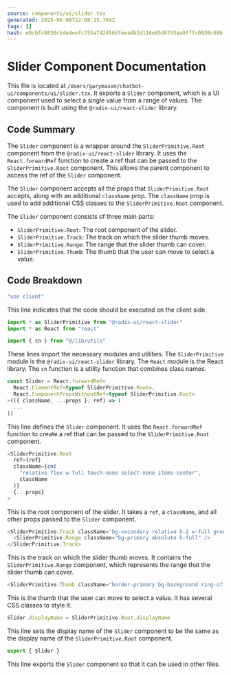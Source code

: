 ```yaml
---
source: components/ui/slider.tsx
generated: 2025-06-08T22:08:15.784Z
tags: []
hash: e0cbfc8830cbde4eefc755a742456dfeeadb2d116e65d87d3aa9fffc0936c686
---
```


# Slider Component Documentation

This file is located at `/Users/garymason/chatbot-ui/components/ui/slider.tsx`. It exports a `Slider` component, which is a UI component used to select a single value from a range of values. The component is built using the `@radix-ui/react-slider` library.

## Code Summary

The `Slider` component is a wrapper around the `SliderPrimitive.Root` component from the `@radix-ui/react-slider` library. It uses the `React.forwardRef` function to create a ref that can be passed to the `SliderPrimitive.Root` component. This allows the parent component to access the ref of the `Slider` component.

The `Slider` component accepts all the props that `SliderPrimitive.Root` accepts, along with an additional `className` prop. The `className` prop is used to add additional CSS classes to the `SliderPrimitive.Root` component.

The `Slider` component consists of three main parts:

- `SliderPrimitive.Root`: The root component of the slider.
- `SliderPrimitive.Track`: The track on which the slider thumb moves.
- `SliderPrimitive.Range`: The range that the slider thumb can cover.
- `SliderPrimitive.Thumb`: The thumb that the user can move to select a value.

## Code Breakdown

```ts
"use client"
```
This line indicates that the code should be executed on the client side.

```ts
import * as SliderPrimitive from "@radix-ui/react-slider"
import * as React from "react"

import { cn } from "@/lib/utils"
```
These lines import the necessary modules and utilities. The `SliderPrimitive` module is the `@radix-ui/react-slider` library. The `React` module is the React library. The `cn` function is a utility function that combines class names.

```ts
const Slider = React.forwardRef<
  React.ElementRef<typeof SliderPrimitive.Root>,
  React.ComponentPropsWithoutRef<typeof SliderPrimitive.Root>
>(({ className, ...props }, ref) => (
  ...
))
```
This line defines the `Slider` component. It uses the `React.forwardRef` function to create a ref that can be passed to the `SliderPrimitive.Root` component.

```ts
<SliderPrimitive.Root
  ref={ref}
  className={cn(
    "relative flex w-full touch-none select-none items-center",
    className
  )}
  {...props}
>
```
This is the root component of the slider. It takes a `ref`, a `className`, and all other props passed to the `Slider` component.

```ts
<SliderPrimitive.Track className="bg-secondary relative h-2 w-full grow overflow-hidden rounded-full">
  <SliderPrimitive.Range className="bg-primary absolute h-full" />
</SliderPrimitive.Track>
```
This is the track on which the slider thumb moves. It contains the `SliderPrimitive.Range` component, which represents the range that the slider thumb can cover.

```ts
<SliderPrimitive.Thumb className="border-primary bg-background ring-offset-background focus-visible:ring-ring block size-5 cursor-grab rounded-full border-2 transition-colors focus-visible:outline-none focus-visible:ring-2 focus-visible:ring-offset-2 disabled:pointer-events-none disabled:opacity-50" />
```
This is the thumb that the user can move to select a value. It has several CSS classes to style it.

```ts
Slider.displayName = SliderPrimitive.Root.displayName
```
This line sets the display name of the `Slider` component to be the same as the display name of the `SliderPrimitive.Root` component.

```ts
export { Slider }
```
This line exports the `Slider` component so that it can be used in other files.